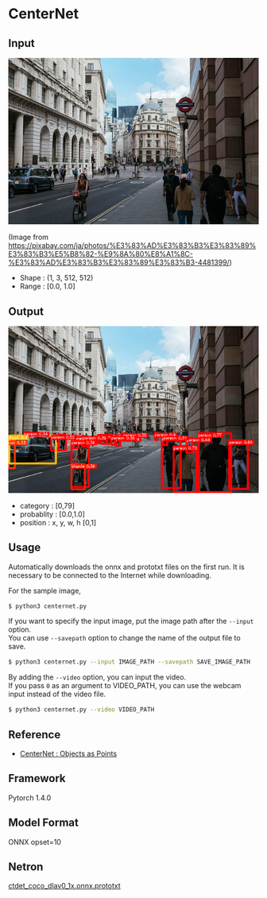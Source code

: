 # CenterNet

## Input

![Input](input.jpg)

(Image from https://pixabay.com/ja/photos/%E3%83%AD%E3%83%B3%E3%83%89%E3%83%B3%E5%B8%82-%E9%8A%80%E8%A1%8C-%E3%83%AD%E3%83%B3%E3%83%89%E3%83%B3-4481399/)

- Shape : (1, 3, 512, 512)  
- Range : [0.0, 1.0]

## Output

![Output](output.png)

- category : [0,79]
- probablity : [0.0,1.0]
- position : x, y, w, h [0,1]

## Usage
Automatically downloads the onnx and prototxt files on the first run.
It is necessary to be connected to the Internet while downloading.

For the sample image,
``` bash
$ python3 centernet.py
```

If you want to specify the input image, put the image path after the `--input` option.  
You can use `--savepath` option to change the name of the output file to save.
```bash
$ python3 centernet.py --input IMAGE_PATH --savepath SAVE_IMAGE_PATH
```

By adding the `--video` option, you can input the video.   
If you pass `0` as an argument to VIDEO_PATH, you can use the webcam input instead of the video file.
```bash
$ python3 centernet.py --video VIDEO_PATH
```


## Reference

- [CenterNet : Objects as Points](https://github.com/xingyizhou/CenterNet)

## Framework

Pytorch 1.4.0

## Model Format

ONNX opset=10

## Netron

[ctdet_coco_dlav0_1x.onnx.prototxt](https://netron.app/?url=https://storage.googleapis.com/ailia-models/centernet/ctdet_coco_dlav0_1x.onnx.prototxt)

